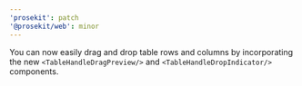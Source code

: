 ```yaml
---
'prosekit': patch
'@prosekit/web': minor
---
```


You can now easily drag and drop table rows and columns by incorporating the new `<TableHandleDragPreview/>` and `<TableHandleDropIndicator/>` components.
